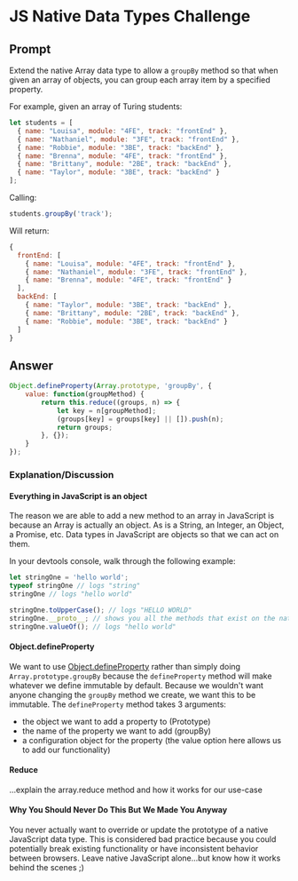 # JS Native Data Types Challenge

## Prompt

Extend the native Array data type to allow a `groupBy` method so that when given an array of objects, you can group each array item by a specified property.

For example, given an array of Turing students:

```javascript
let students = [
  { name: "Louisa", module: "4FE", track: "frontEnd" },
  { name: "Nathaniel", module: "3FE", track: "frontEnd" },
  { name: "Robbie", module: "3BE", track: "backEnd" },
  { name: "Brenna", module: "4FE", track: "frontEnd" },
  { name: "Brittany", module: "2BE", track: "backEnd" },
  { name: "Taylor", module: "3BE", track: "backEnd" }
];
```

Calling:

```javascript
students.groupBy('track');
```

Will return:

```javascript
{
  frontEnd: [
    { name: "Louisa", module: "4FE", track: "frontEnd" },
    { name: "Nathaniel", module: "3FE", track: "frontEnd" },
    { name: "Brenna", module: "4FE", track: "frontEnd" }
  ],
  backEnd: [
    { name: "Taylor", module: "3BE", track: "backEnd" },
    { name: "Brittany", module: "2BE", track: "backEnd" },
    { name: "Robbie", module: "3BE", track: "backEnd" }
  ]
}
```

## Answer

```js
Object.defineProperty(Array.prototype, 'groupBy', {
    value: function(groupMethod) {
        return this.reduce((groups, n) => {
            let key = n[groupMethod];
            (groups[key] = groups[key] || []).push(n); 
            return groups;
        }, {});
    }
});
```

### Explanation/Discussion

#### Everything in JavaScript is an object

The reason we are able to add a new method to an array in JavaScript is because an Array is actually an object. As is a String, an Integer, an Object, a Promise, etc. Data types in JavaScript are objects so that we can act on them.

In your devtools console, walk through the following example:

```js
let stringOne = 'hello world';
typeof stringOne // logs "string"
stringOne // logs "hello world"

stringOne.toUpperCase(); // logs "HELLO WORLD"
stringOne.__proto__; // shows you all the methods that exist on the native JavaScript string objects
stringOne.valueOf(); // logs "hello world"
```


#### Object.defineProperty

We want to use [Object.defineProperty](https://developer.mozilla.org/en-US/docs/Web/JavaScript/Reference/Global_Objects/Object/defineProperty) rather than simply doing `Array.prototype.groupBy` because the `defineProperty` method will make whatever we define immutable by default. Because we wouldn't want anyone changing the  `groupBy` method we create, we want this to be immutable. The `defineProperty` method takes 3 arguments: 

* the object we want to add a property to (Prototype)
* the name of the property we want to add (groupBy)
* a configuration object for the property (the value option here allows us to add our functionality)



#### Reduce

...explain the array.reduce method and how it works for our use-case


#### Why You Should Never Do This But We Made You Anyway

You never actually want to override or update the prototype of a native JavaScript data type. This is considered bad practice because you could potentially break existing functionality or have inconsistent behavior between browsers. Leave native JavaScript alone...but know how it works behind the scenes ;) 